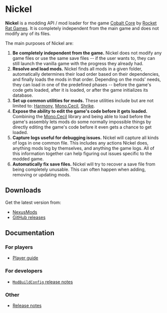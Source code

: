 # Nickel

**Nickel** is a modding API / mod loader for the game [Cobalt Core](https://store.steampowered.com/app/2179850/Cobalt_Core/) by [Rocket Rat Games](https://rocketrat.games/). It is completely independent from the main game and does not modify any of its files.

The main purposes of Nickel are:

1. **Be completely independent from the game.** Nickel does not modify any game files or use the same save files -- if the user wants to, they can still launch the vanilla game with the progress they already had.
2. **Resolve and load mods.** Nickel finds all mods in a given folder, automatically determines their load order based on their dependencies, and finally loads the mods in that order. Depending on the mods' needs, they can load in one of the predefined phases -- before the game's code gets loaded, after it is loaded, or after the game initializes its database.
3. **Set up common utilities for mods.** These utilities include but are not limited to: [Harmony](https://github.com/pardeike/Harmony), [Mono.Cecil](https://github.com/jbevain/cecil), [Shrike](https://github.com/Nanoray-pl/Shrike).
4. **Expose the ability to edit the game's code before it gets loaded.** Combining the [Mono.Cecil](https://github.com/jbevain/cecil) library and being able to load before the game's assembly lets mods do some normally impossible things by directly editing the game's code before it even gets a chance to get loaded.
5. **Capture logs useful for debugging issues.** Nickel will capture all kinds of logs in one common file. This includes any actions Nickel does, anything mods log by themselves, and anything the game logs. All of this information together can help figuring out issues specific to the modded game.
6. **Automatically fix save files.** Nickel will try to recover a save file from being completely unusable. This can often happen when adding, removing or updating mods.

## Downloads

Get the latest version from:
* [NexusMods](https://www.nexusmods.com/cobaltcore/mods/1)
* [GitHub releases](https://github.com/Shockah/Nickel/releases/latest)

## Documentation

### For players

* [Player guide](https://github.com/Shockah/Nickel/blob/master/docs/player-guide.md)

### For developers

* [`ModBuildConfig` release notes](https://github.com/Shockah/Nickel/blob/master/docs/mod-build-config-release-notes.md)

### Other

* [Release notes](https://github.com/Shockah/Nickel/blob/master/docs/release-notes.md)
